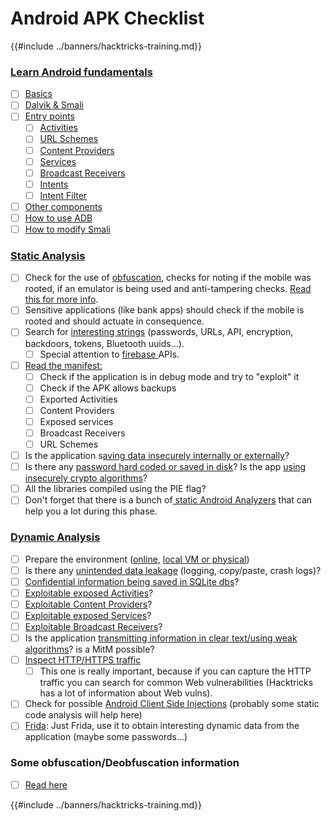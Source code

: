 # Android APK Checklist

{{#include ../banners/hacktricks-training.md}}


### [Learn Android fundamentals](android-app-pentesting/#2-android-application-fundamentals)

- [ ] [Basics](android-app-pentesting/#fundamentals-review)
- [ ] [Dalvik & Smali](android-app-pentesting/#dalvik--smali)
- [ ] [Entry points](android-app-pentesting/#application-entry-points)
  - [ ] [Activities](android-app-pentesting/#launcher-activity)
  - [ ] [URL Schemes](android-app-pentesting/#url-schemes)
  - [ ] [Content Providers](android-app-pentesting/#services)
  - [ ] [Services](android-app-pentesting/#services-1)
  - [ ] [Broadcast Receivers](android-app-pentesting/#broadcast-receivers)
  - [ ] [Intents](android-app-pentesting/#intents)
  - [ ] [Intent Filter](android-app-pentesting/#intent-filter)
- [ ] [Other components](android-app-pentesting/#other-app-components)
- [ ] [How to use ADB](android-app-pentesting/#adb-android-debug-bridge)
- [ ] [How to modify Smali](android-app-pentesting/#smali)

### [Static Analysis](android-app-pentesting/#static-analysis)

- [ ] Check for the use of [obfuscation](android-checklist.md#some-obfuscation-deobfuscation-information), checks for noting if the mobile was rooted, if an emulator is being used and anti-tampering checks. [Read this for more info](android-app-pentesting/#other-checks).
- [ ] Sensitive applications (like bank apps) should check if the mobile is rooted and should actuate in consequence.
- [ ] Search for [interesting strings](android-app-pentesting/#looking-for-interesting-info) (passwords, URLs, API, encryption, backdoors, tokens, Bluetooth uuids...).
  - [ ] Special attention to [firebase ](android-app-pentesting/#firebase)APIs.
- [ ] [Read the manifest:](android-app-pentesting/#basic-understanding-of-the-application-manifest-xml)
  - [ ] Check if the application is in debug mode and try to "exploit" it
  - [ ] Check if the APK allows backups
  - [ ] Exported Activities
  - [ ] Content Providers
  - [ ] Exposed services
  - [ ] Broadcast Receivers
  - [ ] URL Schemes
- [ ] Is the application s[aving data insecurely internally or externally](android-app-pentesting/#insecure-data-storage)?
- [ ] Is there any [password hard coded or saved in disk](android-app-pentesting/#poorkeymanagementprocesses)? Is the app [using insecurely crypto algorithms](android-app-pentesting/#useofinsecureandordeprecatedalgorithms)?
- [ ] All the libraries compiled using the PIE flag?
- [ ] Don't forget that there is a bunch of[ static Android Analyzers](android-app-pentesting/#automatic-analysis) that can help you a lot during this phase.

### [Dynamic Analysis](android-app-pentesting/#dynamic-analysis)

- [ ] Prepare the environment ([online](android-app-pentesting/#online-dynamic-analysis), [local VM or physical](android-app-pentesting/#local-dynamic-analysis))
- [ ] Is there any [unintended data leakage](android-app-pentesting/#unintended-data-leakage) (logging, copy/paste, crash logs)?
- [ ] [Confidential information being saved in SQLite dbs](android-app-pentesting/#sqlite-dbs)?
- [ ] [Exploitable exposed Activities](android-app-pentesting/#exploiting-exported-activities-authorisation-bypass)?
- [ ] [Exploitable Content Providers](android-app-pentesting/#exploiting-content-providers-accessing-and-manipulating-sensitive-information)?
- [ ] [Exploitable exposed Services](android-app-pentesting/#exploiting-services)?
- [ ] [Exploitable Broadcast Receivers](android-app-pentesting/#exploiting-broadcast-receivers)?
- [ ] Is the application [transmitting information in clear text/using weak algorithms](android-app-pentesting/#insufficient-transport-layer-protection)? is a MitM possible?
- [ ] [Inspect HTTP/HTTPS traffic](android-app-pentesting/#inspecting-http-traffic)
  - [ ] This one is really important, because if you can capture the HTTP traffic you can search for common Web vulnerabilities (Hacktricks has a lot of information about Web vulns).
- [ ] Check for possible [Android Client Side Injections](android-app-pentesting/#android-client-side-injections-and-others) (probably some static code analysis will help here)
- [ ] [Frida](android-app-pentesting/#frida): Just Frida, use it to obtain interesting dynamic data from the application (maybe some passwords...)

### Some obfuscation/Deobfuscation information

- [ ] [Read here](android-app-pentesting/#obfuscating-deobfuscating-code)


{{#include ../banners/hacktricks-training.md}}



